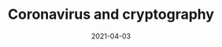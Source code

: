 ---
title: "Coronavirus and cryptography"
date: 2021-04-03
externalLink: https://www.cryptologie.net/article/498/coronavirus-and-cryptography/
---
